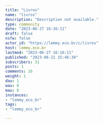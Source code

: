 ```yaml
---
title: "Livros" 
name: "livros"
description: "Description not available."
type: community
date: "2023-06-27 16:16:11"
draft: false
nsfw: false
actor_id: "https://lemmy.eco.br/c/livros"
host: lemmy.eco.br
lastmod: "2023-06-27 16:16:11"
published: "2023-06-21 15:46:39"
subscribers: 31
posts: 1
comments: 16
weight: 1
dau: 1
wau: 8
mau: 8
instances:
- "lemmy_eco_br"
tags: 
- "lemmy_eco_br"

---
```

